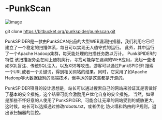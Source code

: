 # -PunkScan

 ![image](http://image.3001.net/images/20161020/1476925951160.png!small)
                                               
git clone https://bitbucket.org/punkspider/punkscan.git

PunkSPIDER是一款由PunkSCAN出品的大型WEB漏洞扫描器，我们利用它已经建立了一个稳定的扫描体系，每日可以实现无人值守式的运行。
此外，其中运行了一个Apache Hadoop集群，每天能处理的扫描任务数以万计。
PunkSPIDER的特性
该扫描服务会在网上随机爬行，寻找可能存在漏洞的WEB应用，发起一些诸如SQL盲注、传统SQL注入，以及XSS等攻击。游客可以通过PunkSPIDER
搜索一个URL或者一个关键词，得到相关网站的结果。同时，它采用了如Apache Hadoop等大数据级别的高端技术，但幸运的是这些都是开源的。
  
PunkSPIDER项目的设计思想是，站长可以通过搜索自己的网站来验证其是否做好了基本的安全措施，这个结果可能会激励用户优化自身的安全措施。
当然，如果是那些不怀好意的人使用了PunkSPIDER，可能会让无辜的网站受到的威胁更大。这时候，站长可以选择通过修改robots.txt，或者优化
防火墙和路由的IP规则，退出该扫描器的监控。
